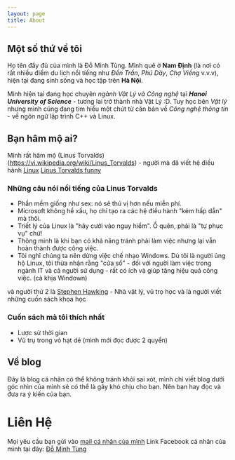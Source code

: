```yaml
---
layout: page
title: About
---
```

## Một số thứ về tôi
Họ tên đầy đủ của mình là Đỗ Minh Tùng. Mình quê ở **Nam Định** (là nơi có rất nhiều điểm du lịch nổi tiếng như *Đền Trần*, *Phủ Dày*, *Chợ Viềng* v.v.v), hiện tại đang sinh sống và học tập trên **Hà Nội**.

Mình hiện tại đang học chuyên *ngành Vật Lý và Công nghệ* tại ***Hanoi University of Science*** - tương lai trở thành nhà Vật Lý :D. Tuy học bên *Vật lý* nhưng mình cũng đang tim hiểu một chút từ căn bản về *Công nghệ thông tin* - về ngôn ngữ lập trình C++ và Linux.

## Bạn hâm mộ ai?
Mình rất hâm mộ (Linus Torvalds)(https://vi.wikipedia.org/wiki/Linus_Torvalds) - người mà đã viết hệ điều hành [Linux](https://vi.wikipedia.org/wiki/Linux)
[Linus Torvalds funny](https://i.imgur.com/gtXgcXm.png)
### Những câu nói nổi tiếng của Linus Torvalds
- Phần mềm giống như sex: nó sẽ thú vị hơn nếu miễn phí.
- Microsoft không hề xấu, họ chỉ tạo ra các hệ điều hành "kém hấp dẫn" mà thôi.
- Triết lý của Linux là "hãy cười vào nguy hiểm". Ồ quên, phải là "tự phục vụ" chứ!
- Thông minh là khi bạn có khả năng tránh phải làm việc nhưng lại vẫn hoàn thành được công việc.
- Tôi nghĩ chúng ta nên dừng việc chế nhạo Windows. Dù tôi là người ủng hộ Linux, tôi thừa nhận rằng "cửa sổ" - đối với người làm việc trong ngành IT và cả người sử dụng - rất có ích và giúp tăng hiệu quả công việc. (cà khịa Windown)

và người thứ 2 là [Stephen Hawking](https://vi.wikipedia.org/wiki/Stephen_Hawking) - Nhà vật lý, vũ trọ học và là người viết những cuốn sách khoa học
### Cuốn sách mà tôi thích nhất
- Lược sử thời gian
- Vũ trụ trong vỏ hạt dẻ (mình mới đọc được 2 quyển)

## Về blog
Đây là blog cá nhân có thể không tránh khỏi sai xót, mình chỉ viết blog dưới góc nhìn của mình sẽ có thể là gây khó chịu cho bạn. Nên bạn hay đọc và đưa ra ý kiến của bạn.

# Liên Hệ
Mọi yêu cầu bạn gửi vào [mail cá nhân của mình](mailto:it.endlov3@gmail.com)
Link Facebook cá nhân của mình tại đây: [Đỗ Minh Tùng](https://www.facebook.com/minh.tung.21)
